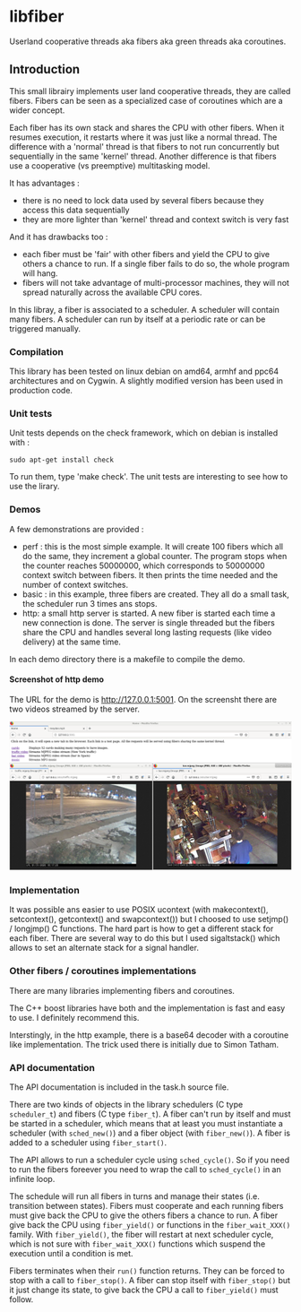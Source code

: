 # libfiber

Userland cooperative threads aka fibers aka green threads aka coroutines.

## Introduction

This small librairy implements user land cooperative threads, they are called fibers. Fibers can be seen as a specialized case of coroutines which are a wider concept.

Each fiber has its own stack and shares the CPU with other fibers.
When it resumes execution, it restarts where it was just like a normal thread.
The difference with a 'normal' thread is that fibers to not run concurrently but sequentially in the same 'kernel' thread. Another difference is that fibers use a cooperative (vs preemptive) multitasking model.

It has advantages :
 * there is no need to lock data used by several fibers because they access this data sequentially
 * they are more lighter than 'kernel' thread and context switch is very fast

And it has drawbacks too :
 * each fiber must be 'fair' with other fibers and yield the CPU to give others a chance to run. If a single fiber fails to do so, the whole program will hang.
 * fibers will not take advantage of multi-processor machines, they will not spread naturally across the available CPU cores.


In this libray, a fiber is associated to a scheduler. A scheduler will contain many fibers. A scheduler can run by itself at a periodic rate or can be triggered manually.

### Compilation

This library has been tested on linux debian on amd64, armhf and ppc64 architectures and on Cygwin. A slightly modified version has been used in production code.


### Unit tests

Unit tests depends on the check framework, which on debian is installed with :

~~~~
sudo apt-get install check
~~~~

To run them, type 'make check'. The unit tests are interesting to see how to use the lirary.


### Demos

A few demonstrations are provided :
 * perf : this is the most simple example. It will create 100 fibers which all do the same, they increment a global counter. The program stops when the counter reaches 50000000, which corresponds to 50000000 context switch between fibers. It then prints the time needed and the number of context switches.
 * basic : in this example, three fibers are created. They all do a small task, the scheduler run 3 times ans stops.
 * http: a small http server is started. A new fiber is started each time a new connection is done. The server is single threaded but the fibers share the CPU and handles several long lasting requests (like video delivery) at the same time.

In each demo directory there is a makefile to compile the demo.

#### Screenshot of http demo

The URL for the demo is http://127.0.0.1:5001. On the screensht there are two videos streamed by the server.

![alt text](doc/http-demo-1.png)


### Implementation

It was possible ans easier to use POSIX ucontext (with makecontext(), setcontext(), getcontext() and swapcontext()) but I choosed to use setjmp() / longjmp() C functions. The hard part is how to get a different stack for each fiber. There are several way to do this but I used sigaltstack() which allows to set an alternate stack for a signal handler. 

### Other fibers / coroutines implementations

There are many libraries implementing fibers and coroutines.

The C++ boost libraries have both and the implementation is fast and easy to use. I definitely recommend this.

Interstingly, in the http example, there is a base64 decoder with a coroutine like implementation. The trick used there is initially due to Simon Tatham.

### API documentation

The API documentation is included in the task.h source file.

There are two kinds of objects in the library schedulers (C type `scheduler_t`) and fibers (C type `fiber_t`). A fiber can't run by itself and must be started in a scheduler, which means that at least you must instantiate a scheduler (with `sched_new()`) and a fiber object (with `fiber_new()`). A fiber is added to a scheduler using `fiber_start()`.

The API allows to run a scheduler cycle using `sched_cycle()`. So if you need to run the fibers foreever you need to wrap the call to `sched_cycle()` in an infinite loop.

The schedule will run all fibers in turns and manage their states (i.e. transition between states). Fibers must cooperate and each running fibers must give back the CPU to give the others fibers a chance to run. A fiber give back the CPU using `fiber_yield()` or functions in the `fiber_wait_XXX()` family. With `fiber_yield()`, the fiber will restart at next scheduler cycle, which is not sure with `fiber_wait_XXX()` functions which suspend the execution until a condition is met.

Fibers terminates when their `run()` function returns. They can be forced to stop with a call to `fiber_stop()`. A fiber can stop itself with `fiber_stop()` but it just change its state, to give back the CPU a call to `fiber_yield()` must follow.

